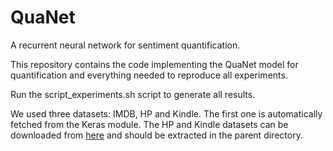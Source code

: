 # QuaNet
A recurrent neural network for sentiment quantification.

This repository contains the code implementing the QuaNet model for quantification and everything needed to reproduce all experiments.

Run the script_experiments.sh script to generate all results.

We used three datasets: IMDB, HP and Kindle. The first one is automatically fetched from the Keras module. 
The HP and Kindle datasets can be downloaded from 
<a href=http://hlt.isti.cnr.it/quantification/data/quanet_hp_kindle_datasets.zip>here</a> and should be extracted in the
parent directory.
